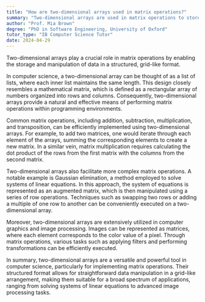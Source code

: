 ```yaml
---
title: "How are two-dimensional arrays used in matrix operations?"
summary: "Two-dimensional arrays are used in matrix operations to store and manipulate data in a structured, grid-like format."
author: "Prof. Mia Brown"
degree: "PhD in Software Engineering, University of Oxford"
tutor_type: "IB Computer Science Tutor"
date: 2024-04-29
---
```


Two-dimensional arrays play a crucial role in matrix operations by enabling the storage and manipulation of data in a structured, grid-like format.

In computer science, a two-dimensional array can be thought of as a list of lists, where each inner list maintains the same length. This design closely resembles a mathematical matrix, which is defined as a rectangular array of numbers organized into rows and columns. Consequently, two-dimensional arrays provide a natural and effective means of performing matrix operations within programming environments.

Common matrix operations, including addition, subtraction, multiplication, and transposition, can be efficiently implemented using two-dimensional arrays. For example, to add two matrices, one would iterate through each element of the arrays, summing the corresponding elements to create a new matrix. In a similar vein, matrix multiplication requires calculating the dot product of the rows from the first matrix with the columns from the second matrix.

Two-dimensional arrays also facilitate more complex matrix operations. A notable example is Gaussian elimination, a method employed to solve systems of linear equations. In this approach, the system of equations is represented as an augmented matrix, which is then manipulated using a series of row operations. Techniques such as swapping two rows or adding a multiple of one row to another can be conveniently executed on a two-dimensional array.

Moreover, two-dimensional arrays are extensively utilized in computer graphics and image processing. Images can be represented as matrices, where each element corresponds to the color value of a pixel. Through matrix operations, various tasks such as applying filters and performing transformations can be efficiently executed.

In summary, two-dimensional arrays are a versatile and powerful tool in computer science, particularly for implementing matrix operations. Their structured format allows for straightforward data manipulation in a grid-like arrangement, making them suitable for a broad spectrum of applications, ranging from solving systems of linear equations to advanced image processing tasks.
    